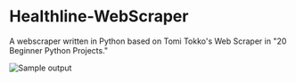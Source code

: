 # Healthline-WebScraper

A webscraper written in Python based on Tomi Tokko's Web Scraper in "20 Beginner Python Projects." 

![Sample output](/repository/assets/SampleOutput1_NotFormatted.png?raw=true "Sample Output (Not Formatted)")
